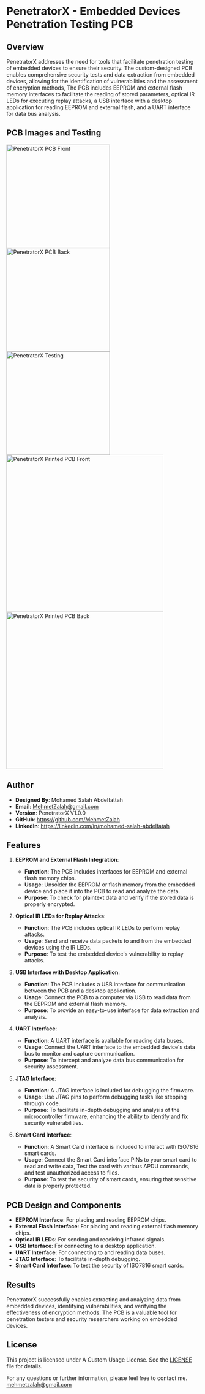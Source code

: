 # PenetratorX - Embedded Devices Penetration Testing PCB

## Overview

PenetratorX addresses the need for tools that facilitate penetration testing of embedded devices to ensure their security. The custom-designed PCB enables comprehensive security tests and data extraction from embedded devices, allowing for the identification of vulnerabilities and the assessment of encryption methods, The PCB includes EEPROM and external flash memory interfaces to facilitate the reading of stored parameters, optical IR LEDs for executing replay attacks, a USB interface with a desktop application for reading EEPROM and external flash, and a UART interface for data bus analysis.

## PCB Images and Testing

<img width="270" alt="PenetratorX PCB Front" src="https://github.com/MehmetZalah/PenetratorX/assets/19867149/0786cf29-5fc4-4cbf-b800-5cf8c1ce9a0b">
<img width="270" alt="PenetratorX PCB Back" src="https://github.com/MehmetZalah/PenetratorX/assets/19867149/6a29ab44-ea44-41ca-8ea1-9aa7979cbf52">
<img width="270" alt="PenetratorX Testing" src="https://github.com/MehmetZalah/PenetratorX/assets/19867149/d8428dae-197b-4aaa-8150-8d398723dae8">
<img width="410" alt="PenetratorX Printed PCB Front" src="https://github.com/MehmetZalah/PenetratorX/assets/19867149/cf99096b-5947-4a20-8cf3-206c7ca8eb09">
<img width="410" alt="PenetratorX Printed PCB Back" src="https://github.com/MehmetZalah/PenetratorX/assets/19867149/2e2303e0-d66c-486b-95b5-db030c45248e">

## Author

- **Designed By**: Mohamed Salah Abdelfattah
- **Email**: MehmetZalah@gmail.com
- **Version**: PenetratorX V1.0.0
- **GitHub**: https://github.com/MehmetZalah
- **LinkedIn**: https://linkedin.com/in/mohamed-salah-abdelfatah

## Features

1. **EEPROM and External Flash Integration**:
    - **Function**: The PCB includes interfaces for EEPROM and external flash memory chips.
    - **Usage**: Unsolder the EEPROM or flash memory from the embedded device and place it into the PCB to read and analyze the data.
    - **Purpose**: To check for plaintext data and verify if the stored data is properly encrypted.

2. **Optical IR LEDs for Replay Attacks**:
    - **Function**: The PCB includes optical IR LEDs to perform replay attacks.
    - **Usage**: Send and receive data packets to and from the embedded devices using the IR LEDs.
    - **Purpose**: To test the embedded device's vulnerability to replay attacks.

3. **USB Interface with Desktop Application**:
    - **Function**: The PCB Includes a USB interface for communication between the PCB and a desktop application.
    - **Usage**: Connect the PCB to a computer via USB to read data from the EEPROM and external flash memory.
    - **Purpose**: To provide an easy-to-use interface for data extraction and analysis.

4. **UART Interface**:
    - **Function**: A UART interface is available for reading data buses.
    - **Usage**: Connect the UART interface to the embedded device's data bus to monitor and capture communication.
    - **Purpose**: To intercept and analyze data bus communication for security assessment.
  
5. **JTAG Interface**:
    - **Function**: A JTAG interface is included for debugging the firmware.
    - **Usage**: Use JTAG pins to perform debugging tasks like stepping through code.
    - **Purpose**: To facilitate in-depth debugging and analysis of the microcontroller firmware, enhancing the ability to identify and fix security vulnerabilities.

6. **Smart Card Interface**:
    - **Function**: A Smart Card interface is included to interact with ISO7816 smart cards.
    - **Usage**: Connect the Smart Card interface PINs to your smart card to read and write data, Test the card with various APDU commands, and test unauthorized access to files.
    - **Purpose**: To test the security of smart cards, ensuring that sensitive data is properly protected.

## PCB Design and Components

- **EEPROM Interface**: For placing and reading EEPROM chips.
- **External Flash Interface**: For placing and reading external flash memory chips.
- **Optical IR LEDs**: For sending and receiving infrared signals.
- **USB Interface**: For connecting to a desktop application.
- **UART Interface**: For connecting to and reading data buses.
- **JTAG Interface**: To facilitate in-depth debugging.
- **Smart Card Interface**: To test the security of ISO7816 smart cards.

## Results

PenetratorX successfully enables extracting and analyzing data from embedded devices, identifying vulnerabilities, and verifying the effectiveness of encryption methods. The PCB is a valuable tool for penetration testers and security researchers working on embedded devices.

## License

This project is licensed under A Custom Usage License. See the [LICENSE](LICENSE) file for details.

For any questions or further information, please feel free to contact me. [mehmetzalah@gmail.com](mailto:mehmetzalah@gmail.com)
